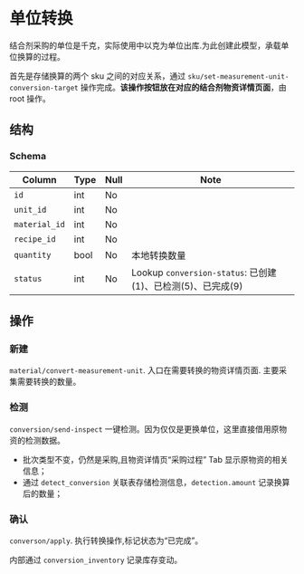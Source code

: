 # 单位转换
结合剂采购的单位是千克，实际使用中以克为单位出库.为此创建此模型，承载单位换算的过程。

首先是存储换算的两个 sku 之间的对应关系，通过 `sku/set-measurement-unit-conversion-target` 操作完成。**该操作按钮放在对应的结合剂物资详情页面**，由 root 操作。

结构
--------------------------------------------------------------------------
### Schema
Column                              | Type      | Null | Note
------------------------------------|-----------|------|-------
`id`                                | int       | No   | 
`unit_id`                           | int       | No   | 
`material_id`                       | int       | No   | 
`recipe_id`                         | int       | No   | 
`quantity`                          | bool      | No   | 本地转换数量
`status`                            | int       | No   | Lookup `conversion-status`: 已创建(1)、已检测(5)、已完成(9)

操作
--------------------------------------------------------------------------
### 新建
`material/convert-measurement-unit`. 入口在需要转换的物资详情页面. 主要采集需要转换的数量。

### 检测
`conversion/send-inspect` 一键检测。因为仅仅是更换单位，这里直接借用原物资的检测数据。

- 批次类型不变，仍然是采购,且物资详情页“采购过程” Tab 显示原物资的相关信息；
- 通过 `detect_conversion` 关联表存储检测信息，`detection.amount` 记录换算后的数量；

### 确认
`converson/apply`. 执行转换操作,标记状态为“已完成”。

内部通过 `conversion_inventory` 记录库存变动。

